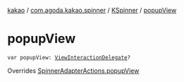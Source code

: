 [kakao](../../index.md) / [com.agoda.kakao.spinner](../index.md) / [KSpinner](index.md) / [popupView](./popup-view.md)

# popupView

`var popupView: `[`ViewInteractionDelegate`](../../com.agoda.kakao.delegate/-view-interaction-delegate/index.md)`?`

Overrides [SpinnerAdapterActions.popupView](../-spinner-adapter-actions/popup-view.md)

